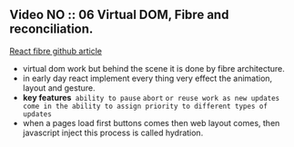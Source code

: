 ## Video NO :: 06 Virtual DOM, Fibre and reconciliation.

[React fibre github article](https://github.com/acdlite/react-fiber-architecture)

- virtual dom work but behind the scene it is done by fibre architecture.
- in early day react implement every thing very effect the animation, layout and gesture.
- **key features**` ability to pause` `abort` `or reuse work as new updates come in the ability to assign priority to different types of updates`
- when a pages load first buttons comes then web layout comes, then javascript inject this process is called hydration.
